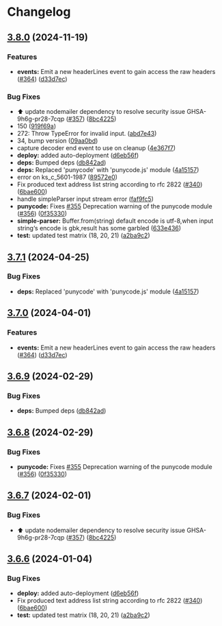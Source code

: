 # Changelog

## [3.8.0](https://github.com/familiohq/mailparser/compare/v3.7.1...v3.8.0) (2024-11-19)


### Features

* **events:** Emit a new headerLines event to gain access the raw headers ([#364](https://github.com/familiohq/mailparser/issues/364)) ([d33d7ec](https://github.com/familiohq/mailparser/commit/d33d7ec4b8e32a4eb7a9a664cec5fdb545c274af))


### Bug Fixes

* :arrow_up: update nodemailer dependency to resolve security issue GHSA-9h6g-pr28-7cqp ([#357](https://github.com/familiohq/mailparser/issues/357)) ([8bc4225](https://github.com/familiohq/mailparser/commit/8bc42251fca6f538ece599f0a5bebe09b0aeff4f))
* 150 ([919f69a](https://github.com/familiohq/mailparser/commit/919f69a49eb1326431c27c7034050498ca504822))
* 272: Throw TypeError for invalid input. ([abd7e43](https://github.com/familiohq/mailparser/commit/abd7e43d90e533921c13ed8044a892761ef0535d))
* 34, bump version ([09aa0bd](https://github.com/familiohq/mailparser/commit/09aa0bd59c1a70229567ff830adfd44c01605c2f))
* capture decoder end event to use on cleanup ([4e367f7](https://github.com/familiohq/mailparser/commit/4e367f7fda2505b9edb8e195eb5b1a8e1d1531fc))
* **deploy:** added auto-deployment ([d6eb56f](https://github.com/familiohq/mailparser/commit/d6eb56fe09fe8b415e5bbf2e53704f6788ca0fee))
* **deps:** Bumped deps ([db842ad](https://github.com/familiohq/mailparser/commit/db842addd36e2fe94d0c4b466da80719a36f47ac))
* **deps:** Replaced 'punycode' with 'punycode.js' module ([4a15157](https://github.com/familiohq/mailparser/commit/4a15157dc9a815aa0e756d9e6ae0e8631842c447))
* error on ks_c_5601-1987 ([89572e0](https://github.com/familiohq/mailparser/commit/89572e000d815704378261c753f59442397b8564))
* Fix produced text address list string according to rfc 2822 ([#340](https://github.com/familiohq/mailparser/issues/340)) ([6bae600](https://github.com/familiohq/mailparser/commit/6bae600a3f4a0452ee7ca43634a11939de7bcc6d))
* handle simpleParser input stream error ([faf9fc5](https://github.com/familiohq/mailparser/commit/faf9fc5d8a27c1f88b7a126782d84ce2fef4d4bd))
* **punycode:** Fixes [#355](https://github.com/familiohq/mailparser/issues/355) Deprecation warning of the punycode module ([#356](https://github.com/familiohq/mailparser/issues/356)) ([0f35330](https://github.com/familiohq/mailparser/commit/0f35330c87d715d38e8c853ae6c2f64d098b971d))
* **simple-parser:** Buffer.from(string) default encode is utf-8,when input string‘s encode is gbk,result has some garbled ([633e436](https://github.com/familiohq/mailparser/commit/633e4369c93dc5122c8c8bee0fd2b057761e1223))
* **test:** updated test matrix (18, 20, 21) ([a2ba9c2](https://github.com/familiohq/mailparser/commit/a2ba9c236dcd7f990c9d53a386ffaa5b564181b3))

## [3.7.1](https://github.com/nodemailer/mailparser/compare/v3.7.0...v3.7.1) (2024-04-25)


### Bug Fixes

* **deps:** Replaced 'punycode' with 'punycode.js' module ([4a15157](https://github.com/nodemailer/mailparser/commit/4a15157dc9a815aa0e756d9e6ae0e8631842c447))

## [3.7.0](https://github.com/nodemailer/mailparser/compare/v3.6.9...v3.7.0) (2024-04-01)


### Features

* **events:** Emit a new headerLines event to gain access the raw headers ([#364](https://github.com/nodemailer/mailparser/issues/364)) ([d33d7ec](https://github.com/nodemailer/mailparser/commit/d33d7ec4b8e32a4eb7a9a664cec5fdb545c274af))

## [3.6.9](https://github.com/nodemailer/mailparser/compare/v3.6.8...v3.6.9) (2024-02-29)


### Bug Fixes

* **deps:** Bumped deps ([db842ad](https://github.com/nodemailer/mailparser/commit/db842addd36e2fe94d0c4b466da80719a36f47ac))

## [3.6.8](https://github.com/nodemailer/mailparser/compare/v3.6.7...v3.6.8) (2024-02-29)


### Bug Fixes

* **punycode:** Fixes [#355](https://github.com/nodemailer/mailparser/issues/355) Deprecation warning of the punycode module ([#356](https://github.com/nodemailer/mailparser/issues/356)) ([0f35330](https://github.com/nodemailer/mailparser/commit/0f35330c87d715d38e8c853ae6c2f64d098b971d))

## [3.6.7](https://github.com/nodemailer/mailparser/compare/v3.6.6...v3.6.7) (2024-02-01)


### Bug Fixes

* :arrow_up: update nodemailer dependency to resolve security issue GHSA-9h6g-pr28-7cqp ([#357](https://github.com/nodemailer/mailparser/issues/357)) ([8bc4225](https://github.com/nodemailer/mailparser/commit/8bc42251fca6f538ece599f0a5bebe09b0aeff4f))

## [3.6.6](https://github.com/nodemailer/mailparser/compare/v3.6.5...v3.6.6) (2024-01-04)


### Bug Fixes

* **deploy:** added auto-deployment ([d6eb56f](https://github.com/nodemailer/mailparser/commit/d6eb56fe09fe8b415e5bbf2e53704f6788ca0fee))
* Fix produced text address list string according to rfc 2822 ([#340](https://github.com/nodemailer/mailparser/issues/340)) ([6bae600](https://github.com/nodemailer/mailparser/commit/6bae600a3f4a0452ee7ca43634a11939de7bcc6d))
* **test:** updated test matrix (18, 20, 21) ([a2ba9c2](https://github.com/nodemailer/mailparser/commit/a2ba9c236dcd7f990c9d53a386ffaa5b564181b3))

